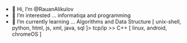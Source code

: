 - 👋 Hi, I’m @RauanAlikulov
- 👀 I’m interested ... informatiqa and programming
- 🌱 I’m currently learning ... Algorithms and Data Structure
[ unix-shell, python, html, js, xml, java, sql ]> tcp/ip >> C++
[ linux, android, chromeOS ]

<!---
RauanAlikulov/RauanAlikulov is a ✨ special ✨ repository because its `README.md` (this file) appears on your GitHub profile.
You can click the Preview link to take a look at your changes.
--->
